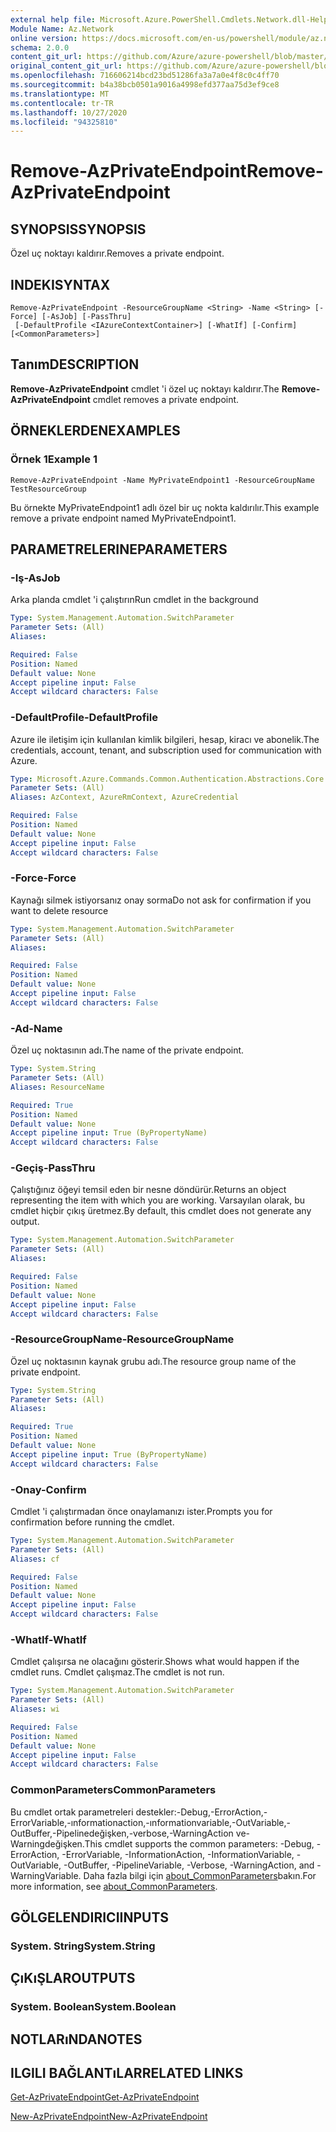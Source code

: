 ```yaml
---
external help file: Microsoft.Azure.PowerShell.Cmdlets.Network.dll-Help.xml
Module Name: Az.Network
online version: https://docs.microsoft.com/en-us/powershell/module/az.network/remove-azprivateendpoint
schema: 2.0.0
content_git_url: https://github.com/Azure/azure-powershell/blob/master/src/Network/Network/help/Remove-AzPrivateEndpoint.md
original_content_git_url: https://github.com/Azure/azure-powershell/blob/master/src/Network/Network/help/Remove-AzPrivateEndpoint.md
ms.openlocfilehash: 716606214bcd23bd51286fa3a7a0e4f8c0c4ff70
ms.sourcegitcommit: b4a38bcb0501a9016a4998efd377aa75d3ef9ce8
ms.translationtype: MT
ms.contentlocale: tr-TR
ms.lasthandoff: 10/27/2020
ms.locfileid: "94325810"
---
```

# <span data-ttu-id="2ea47-101">Remove-AzPrivateEndpoint</span><span class="sxs-lookup"><span data-stu-id="2ea47-101">Remove-AzPrivateEndpoint</span></span>

## <span data-ttu-id="2ea47-102">SYNOPSIS</span><span class="sxs-lookup"><span data-stu-id="2ea47-102">SYNOPSIS</span></span>
<span data-ttu-id="2ea47-103">Özel uç noktayı kaldırır.</span><span class="sxs-lookup"><span data-stu-id="2ea47-103">Removes a private endpoint.</span></span>

## <span data-ttu-id="2ea47-104">INDEKI</span><span class="sxs-lookup"><span data-stu-id="2ea47-104">SYNTAX</span></span>

```
Remove-AzPrivateEndpoint -ResourceGroupName <String> -Name <String> [-Force] [-AsJob] [-PassThru]
 [-DefaultProfile <IAzureContextContainer>] [-WhatIf] [-Confirm] [<CommonParameters>]
```

## <span data-ttu-id="2ea47-105">Tanım</span><span class="sxs-lookup"><span data-stu-id="2ea47-105">DESCRIPTION</span></span>
<span data-ttu-id="2ea47-106">**Remove-AzPrivateEndpoint** cmdlet 'i özel uç noktayı kaldırır.</span><span class="sxs-lookup"><span data-stu-id="2ea47-106">The **Remove-AzPrivateEndpoint** cmdlet removes a private endpoint.</span></span> 

## <span data-ttu-id="2ea47-107">ÖRNEKLERDEN</span><span class="sxs-lookup"><span data-stu-id="2ea47-107">EXAMPLES</span></span>

### <span data-ttu-id="2ea47-108">Örnek 1</span><span class="sxs-lookup"><span data-stu-id="2ea47-108">Example 1</span></span>
```
Remove-AzPrivateEndpoint -Name MyPrivateEndpoint1 -ResourceGroupName TestResourceGroup
```

<span data-ttu-id="2ea47-109">Bu örnekte MyPrivateEndpoint1 adlı özel bir uç nokta kaldırılır.</span><span class="sxs-lookup"><span data-stu-id="2ea47-109">This example remove a private endpoint named MyPrivateEndpoint1.</span></span>

## <span data-ttu-id="2ea47-110">PARAMETRELERINE</span><span class="sxs-lookup"><span data-stu-id="2ea47-110">PARAMETERS</span></span>

### <span data-ttu-id="2ea47-111">-Iş</span><span class="sxs-lookup"><span data-stu-id="2ea47-111">-AsJob</span></span>
<span data-ttu-id="2ea47-112">Arka planda cmdlet 'i çalıştırın</span><span class="sxs-lookup"><span data-stu-id="2ea47-112">Run cmdlet in the background</span></span>

```yaml
Type: System.Management.Automation.SwitchParameter
Parameter Sets: (All)
Aliases:

Required: False
Position: Named
Default value: None
Accept pipeline input: False
Accept wildcard characters: False
```

### <span data-ttu-id="2ea47-113">-DefaultProfile</span><span class="sxs-lookup"><span data-stu-id="2ea47-113">-DefaultProfile</span></span>
<span data-ttu-id="2ea47-114">Azure ile iletişim için kullanılan kimlik bilgileri, hesap, kiracı ve abonelik.</span><span class="sxs-lookup"><span data-stu-id="2ea47-114">The credentials, account, tenant, and subscription used for communication with Azure.</span></span>

```yaml
Type: Microsoft.Azure.Commands.Common.Authentication.Abstractions.Core.IAzureContextContainer
Parameter Sets: (All)
Aliases: AzContext, AzureRmContext, AzureCredential

Required: False
Position: Named
Default value: None
Accept pipeline input: False
Accept wildcard characters: False
```

### <span data-ttu-id="2ea47-115">-Force</span><span class="sxs-lookup"><span data-stu-id="2ea47-115">-Force</span></span>
<span data-ttu-id="2ea47-116">Kaynağı silmek istiyorsanız onay sorma</span><span class="sxs-lookup"><span data-stu-id="2ea47-116">Do not ask for confirmation if you want to delete resource</span></span>

```yaml
Type: System.Management.Automation.SwitchParameter
Parameter Sets: (All)
Aliases:

Required: False
Position: Named
Default value: None
Accept pipeline input: False
Accept wildcard characters: False
```

### <span data-ttu-id="2ea47-117">-Ad</span><span class="sxs-lookup"><span data-stu-id="2ea47-117">-Name</span></span>
<span data-ttu-id="2ea47-118">Özel uç noktasının adı.</span><span class="sxs-lookup"><span data-stu-id="2ea47-118">The name of the private endpoint.</span></span>

```yaml
Type: System.String
Parameter Sets: (All)
Aliases: ResourceName

Required: True
Position: Named
Default value: None
Accept pipeline input: True (ByPropertyName)
Accept wildcard characters: False
```

### <span data-ttu-id="2ea47-119">-Geçiş</span><span class="sxs-lookup"><span data-stu-id="2ea47-119">-PassThru</span></span>
<span data-ttu-id="2ea47-120">Çalıştığınız öğeyi temsil eden bir nesne döndürür.</span><span class="sxs-lookup"><span data-stu-id="2ea47-120">Returns an object representing the item with which you are working.</span></span>
<span data-ttu-id="2ea47-121">Varsayılan olarak, bu cmdlet hiçbir çıkış üretmez.</span><span class="sxs-lookup"><span data-stu-id="2ea47-121">By default, this cmdlet does not generate any output.</span></span>

```yaml
Type: System.Management.Automation.SwitchParameter
Parameter Sets: (All)
Aliases:

Required: False
Position: Named
Default value: None
Accept pipeline input: False
Accept wildcard characters: False
```

### <span data-ttu-id="2ea47-122">-ResourceGroupName</span><span class="sxs-lookup"><span data-stu-id="2ea47-122">-ResourceGroupName</span></span>
<span data-ttu-id="2ea47-123">Özel uç noktasının kaynak grubu adı.</span><span class="sxs-lookup"><span data-stu-id="2ea47-123">The resource group name of the private endpoint.</span></span>

```yaml
Type: System.String
Parameter Sets: (All)
Aliases:

Required: True
Position: Named
Default value: None
Accept pipeline input: True (ByPropertyName)
Accept wildcard characters: False
```

### <span data-ttu-id="2ea47-124">-Onay</span><span class="sxs-lookup"><span data-stu-id="2ea47-124">-Confirm</span></span>
<span data-ttu-id="2ea47-125">Cmdlet 'i çalıştırmadan önce onaylamanızı ister.</span><span class="sxs-lookup"><span data-stu-id="2ea47-125">Prompts you for confirmation before running the cmdlet.</span></span>

```yaml
Type: System.Management.Automation.SwitchParameter
Parameter Sets: (All)
Aliases: cf

Required: False
Position: Named
Default value: None
Accept pipeline input: False
Accept wildcard characters: False
```

### <span data-ttu-id="2ea47-126">-WhatIf</span><span class="sxs-lookup"><span data-stu-id="2ea47-126">-WhatIf</span></span>
<span data-ttu-id="2ea47-127">Cmdlet çalışırsa ne olacağını gösterir.</span><span class="sxs-lookup"><span data-stu-id="2ea47-127">Shows what would happen if the cmdlet runs.</span></span>
<span data-ttu-id="2ea47-128">Cmdlet çalışmaz.</span><span class="sxs-lookup"><span data-stu-id="2ea47-128">The cmdlet is not run.</span></span>

```yaml
Type: System.Management.Automation.SwitchParameter
Parameter Sets: (All)
Aliases: wi

Required: False
Position: Named
Default value: None
Accept pipeline input: False
Accept wildcard characters: False
```

### <span data-ttu-id="2ea47-129">CommonParameters</span><span class="sxs-lookup"><span data-stu-id="2ea47-129">CommonParameters</span></span>
<span data-ttu-id="2ea47-130">Bu cmdlet ortak parametreleri destekler:-Debug,-ErrorAction,-ErrorVariable,-ınformationaction,-ınformationvariable,-OutVariable,-OutBuffer,-Pipelinedeğişken,-verbose,-WarningAction ve-Warningdeğişken.</span><span class="sxs-lookup"><span data-stu-id="2ea47-130">This cmdlet supports the common parameters: -Debug, -ErrorAction, -ErrorVariable, -InformationAction, -InformationVariable, -OutVariable, -OutBuffer, -PipelineVariable, -Verbose, -WarningAction, and -WarningVariable.</span></span> <span data-ttu-id="2ea47-131">Daha fazla bilgi için [about_CommonParameters](http://go.microsoft.com/fwlink/?LinkID=113216)bakın.</span><span class="sxs-lookup"><span data-stu-id="2ea47-131">For more information, see [about_CommonParameters](http://go.microsoft.com/fwlink/?LinkID=113216).</span></span>

## <span data-ttu-id="2ea47-132">GÖLGELENDIRICI</span><span class="sxs-lookup"><span data-stu-id="2ea47-132">INPUTS</span></span>

### <span data-ttu-id="2ea47-133">System. String</span><span class="sxs-lookup"><span data-stu-id="2ea47-133">System.String</span></span>

## <span data-ttu-id="2ea47-134">ÇıKıŞLAR</span><span class="sxs-lookup"><span data-stu-id="2ea47-134">OUTPUTS</span></span>

### <span data-ttu-id="2ea47-135">System. Boolean</span><span class="sxs-lookup"><span data-stu-id="2ea47-135">System.Boolean</span></span>

## <span data-ttu-id="2ea47-136">NOTLARıNDA</span><span class="sxs-lookup"><span data-stu-id="2ea47-136">NOTES</span></span>

## <span data-ttu-id="2ea47-137">ILGILI BAĞLANTıLAR</span><span class="sxs-lookup"><span data-stu-id="2ea47-137">RELATED LINKS</span></span>

[<span data-ttu-id="2ea47-138">Get-AzPrivateEndpoint</span><span class="sxs-lookup"><span data-stu-id="2ea47-138">Get-AzPrivateEndpoint</span></span>](./Get-AzPrivateEndpoint.md)

[<span data-ttu-id="2ea47-139">New-AzPrivateEndpoint</span><span class="sxs-lookup"><span data-stu-id="2ea47-139">New-AzPrivateEndpoint</span></span>](./New-AzPrivateEndpoint.md)